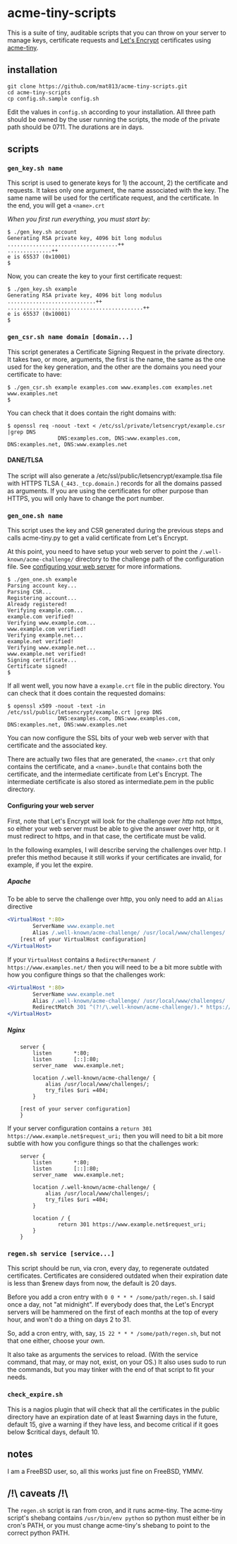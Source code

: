 # acme-tiny-scripts

This is a suite of tiny, auditable scripts that you can throw on your server to
manage keys, certificate requests and [Let's Encrypt](https://letsencrypt.org/)
certificates using [acme-tiny](https://github.com/diafygi/acme-tiny/).

## installation

```
git clone https://github.com/mat813/acme-tiny-scripts.git
cd acme-tiny-scripts
cp config.sh.sample config.sh
```

Edit the values in `config.sh` according to your installation.  All three path
should be owned by the user running the scripts, the mode of the private path
should be 0711.  The durations are in days.

## scripts

### `gen_key.sh name`

This script is used to generate keys for 1) the account, 2) the certificate and
requests.  It takes only one argument, the name associated with the key.  The
same name will be used for the certificate request, and the certificate.  In
the end, you will get a `<name>.crt`

*When you first run everything, you must start by:*

```shell
$ ./gen_key.sh account
Generating RSA private key, 4096 bit long modulus
...................................++
..............++
e is 65537 (0x10001)
$
```

Now, you can create the key to your first certificate request:

```shell
$ ./gen_key.sh example
Generating RSA private key, 4096 bit long modulus
............................++
...........................................++
e is 65537 (0x10001)
$
```

### `gen_csr.sh name domain [domain...]`

This script generates a Certificate Signing Request in the private directory.
It takes two, or more, arguments, the first is the name, the same as the one
used for the key generation, and the other are the domains you need your
certificate to have:

```shell
$ ./gen_csr.sh example examples.com www.examples.com examples.net www.examples.net
$
```

You can check that it does contain the right domains with:

```shell
$ openssl req -noout -text < /etc/ssl/private/letsencrypt/example.csr |grep DNS
                DNS:examples.com, DNS:www.examples.com, DNS:examples.net, DNS:www.examples.net
```

#### DANE/TLSA

The script will also generate a /etc/ssl/public/letsencrypt/example.tlsa file
with HTTPS TLSA (`_443._tcp.domain.`) records for all the domains passed as
arguments.  If you are using the certificates for other purpose than HTTPS, you
will only have to change the port number.

### `gen_one.sh name`

This script uses the key and CSR generated during the previous steps and calls
acme-tiny.py to get a valid certificate from Let's Encrypt.

At this point, you need to have setup your web server to point the
`/.well-known/acme-challenge/` directory to the challenge path of the
configuration file.  See [configuring your web
server](#configuring-your-web-server) for more informations.

```shell
$ ./gen_one.sh example
Parsing account key...
Parsing CSR...
Registering account...
Already registered!
Verifying example.com...
example.com verified!
Verifying www.example.com...
www.example.com verified!
Verifying example.net...
example.net verified!
Verifying www.example.net...
www.example.net verified!
Signing certificate...
Certificate signed!
$
```

If all went well, you now have a `example.crt` file in the public directory.
You can check that it does contain the requested domains:

```shell
$ openssl x509 -noout -text -in /etc/ssl/public/letsencrypt/example.crt |grep DNS
                DNS:examples.com, DNS:www.examples.com, DNS:examples.net, DNS:www.examples.net
```

You can now configure the SSL bits of your web web server with that certificate
and the associated key.

There are actually two files that are generated, the `<name>.crt` that only
contains the certificate, and a `<name>.bundle` that contains both the
certificate, and the intermediate certificate from Let's Encrypt.  The
intermediate certificate is also stored as intermediate.pem in the public
directory.

#### Configuring your web server

First, note that Let's Encrypt will look for the challenge over *http* not
https, so either your web server must be able to give the answer over http, or
it must redirect to https, and in that case, the certificate must be valid.

In the following examples, I will describe serving the challenges over http.  I
prefer this method because it still works if your certificates are invalid, for
example, if you let the expire.

##### Apache

To be able to serve the challenge over http, you only need to add an `Alias` directive

```apache
<VirtualHost *:80>
        ServerName www.example.net
        Alias /.well-known/acme-challenge/ /usr/local/www/challenges/
	[rest of your VirtualHost configuration]
</VirtualHost>
```

If your `VirtualHost` contains a `RedirectPermanent /
https://www.examples.net/` then you will need to be a bit more subtle with how
you configure things so that the challenges work:

```apache
<VirtualHost *:80>
        ServerName www.example.net
        Alias /.well-known/acme-challenge/ /usr/local/www/challenges/
        RedirectMatch 301 ^(?!/\.well-known/acme-challenge/).* https://www.example.net$0
</VirtualHost>
```

##### Nginx

```nginx
    server {
        listen       *:80;
        listen       [::]:80;
        server_name  www.example.net;

        location /.well-known/acme-challenge/ {
            alias /usr/local/www/challenges/;
            try_files $uri =404;
        }

	[rest of your server configuration]
    }
```

If your server configuration contains a `return 301
https://www.example.net$request_uri;` then you will need to bit a bit more
subtle with how you configure things so that the challenges work:

```nginx
    server {
        listen       *:80;
        listen       [::]:80;
        server_name  www.example.net;

        location /.well-known/acme-challenge/ {
            alias /usr/local/www/challenges/;
            try_files $uri =404;
        }

        location / {
                return 301 https://www.example.net$request_uri;
        }
    }
```

### `regen.sh service [service...]`

This script should be run, via cron, every day, to regenerate outdated
certificates.  Certificates are considered outdated when their expiration date
is less than $renew days from now, the default is 20 days.

Before you add a cron entry with `0 0 * * * /some/path/regen.sh`.  I said once
a day, not "at midnight".  If everybody does that, the Let's Encrypt servers
will be hammered on the first of each months at the top of every hour, and
won't do a thing on days 2 to 31.

So, add a cron entry, with, say, `15 22 * * * /some/path/regen.sh`, but not
that one either, choose your own.

It also take as arguments the services to reload. (With the service command,
that may, or may not, exist, on your OS.)
It also uses sudo to run the commands, but you may tinker with the end of that
script to fit your needs.

### `check_expire.sh`

This is a nagios plugin that will check that all the certificates in the public
directory have an expiration date of at least $warning days in the future,
default 15, give a warning if they have less, and become critical if it goes
below $critical days, default 10.

## notes

I am a FreeBSD user, so, all this works just fine on FreeBSD, YMMV.

## /!\ caveats /!\

The `regen.sh` script is ran from cron, and it runs acme-tiny.  The
acme-tiny script's shebang contains `/usr/bin/env python` so python must
either be in cron's PATH, or you must change acme-tiny's shebang to point to
the correct python PATH.
